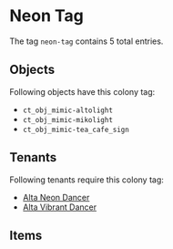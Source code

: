 # Neon Tag

The tag `neon-tag` contains 5 total entries.

## Objects

Following objects have this colony tag:

- `ct_obj_mimic-altolight`
- `ct_obj_mimic-mikolight`
- `ct_obj_mimic-tea_cafe_sign`

## Tenants

Following tenants require this colony tag:

- [Alta Neon Dancer](https://ceterai.github.io/MyEnternia/Wiki/AltaNeonDancer)
- [Alta Vibrant Dancer](https://ceterai.github.io/MyEnternia/Wiki/AltaVibrantDancer)

## Items
